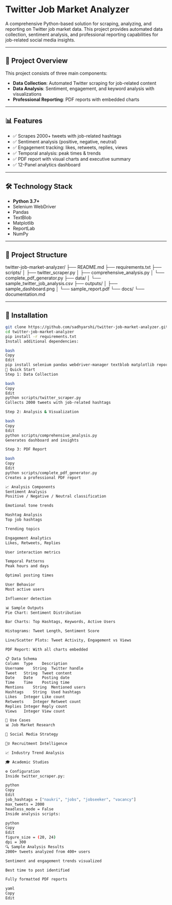 # Twitter Job Market Analyzer

A comprehensive Python-based solution for scraping, analyzing, and reporting on Twitter job market data. This project provides automated data collection, sentiment analysis, and professional reporting capabilities for job-related social media insights.

---

## 🚀 Project Overview

This project consists of three main components:

- **Data Collection**: Automated Twitter scraping for job-related content  
- **Data Analysis**: Sentiment, engagement, and keyword analysis with visualizations  
- **Professional Reporting**: PDF reports with embedded charts

---

## 📊 Features

- ✅ Scrapes 2000+ tweets with job-related hashtags  
- ✅ Sentiment analysis (positive, negative, neutral)  
- ✅ Engagement tracking: likes, retweets, replies, views  
- ✅ Temporal analysis: peak times & trends  
- ✅ PDF report with visual charts and executive summary  
- ✅ 12-Panel analytics dashboard  

---

## 🛠️ Technology Stack

- **Python 3.7+**
- Selenium WebDriver
- Pandas
- TextBlob
- Matplotlib
- ReportLab
- NumPy

---

## 📁 Project Structure

twitter-job-market-analyzer/
├── README.md
├── requirements.txt
├── scripts/
│ ├── twitter_scraper.py
│ ├── comprehensive_analysis.py
│ └── complete_pdf_generator.py
├── data/
│ └── sample_twitter_job_analysis.csv
├── outputs/
│ ├── sample_dashboard.png
│ └── sample_report.pdf
└── docs/
└── documentation.md


---

## 🔧 Installation

```bash
git clone https://github.com/sadhyarshi/twitter-job-market-analyzer.git
cd twitter-job-market-analyzer
pip install -r requirements.txt
Install additional dependencies:

bash
Copy
Edit
pip install selenium pandas webdriver-manager textblob matplotlib reportlab numpy
🚀 Quick Start
Step 1: Data Collection

bash
Copy
Edit
python scripts/twitter_scraper.py
Collects 2000 tweets with job-related hashtags

Step 2: Analysis & Visualization

bash
Copy
Edit
python scripts/comprehensive_analysis.py
Generates dashboard and insights

Step 3: PDF Report

bash
Copy
Edit
python scripts/complete_pdf_generator.py
Creates a professional PDF report

📈 Analysis Components
Sentiment Analysis
Positive / Negative / Neutral classification

Emotional tone trends

Hashtag Analysis
Top job hashtags

Trending topics

Engagement Analytics
Likes, Retweets, Replies

User interaction metrics

Temporal Patterns
Peak hours and days

Optimal posting times

User Behavior
Most active users

Influencer detection

📊 Sample Outputs
Pie Chart: Sentiment Distribution

Bar Charts: Top Hashtags, Keywords, Active Users

Histograms: Tweet Length, Sentiment Score

Line/Scatter Plots: Tweet Activity, Engagement vs Views

PDF Report: With all charts embedded

📋 Data Schema
Column	Type	Description
Username	String	Twitter handle
Tweet	String	Tweet content
Date	Date	Posting date
Time	Time	Posting time
Mentions	String	Mentioned users
Hashtags	String	Used hashtags
Likes	Integer	Like count
Retweets	Integer	Retweet count
Replies	Integer	Reply count
Views	Integer	View count

🎯 Use Cases
📊 Job Market Research

🧠 Social Media Strategy

🕵️‍♀️ Recruitment Intelligence

📈 Industry Trend Analysis

🎓 Academic Studies

⚙️ Configuration
Inside twitter_scraper.py:

python
Copy
Edit
job_hashtags = ["naukri", "jobs", "jobseeker", "vacancy"]
max_tweets = 2000
headless_mode = False
Inside analysis scripts:

python
Copy
Edit
figure_size = (20, 24)
dpi = 300
🔍 Sample Analysis Results
2000+ tweets analyzed from 400+ users

Sentiment and engagement trends visualized

Best time to post identified

Fully formatted PDF reports

yaml
Copy
Edit
